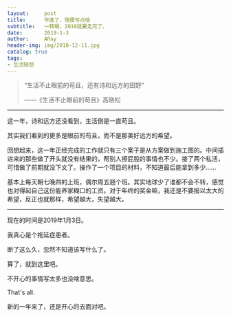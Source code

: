 ```yaml
---
layout:     post
title:      年底了，随便写点啥
subtitle:   一转眼，2018就要走完了。
date:       2019-1-3
author:     ARay
header-img: img/2018-12-11.jpg
catalog: true
tags:
- 生活随想
---
```


> “生活不止眼前的苟且，还有诗和远方的田野”
>
> ——《生活不止眼前的苟且》高晓松

------

这一年，诗和远方还没看到，生活倒是一直苟且。

其实我们看到的更多是眼前的苟且，而不是那美好远方的希望。

回想起来，这一年正经完成的工作就只有三个案子是从方案做到施工图的。中间插进来的那些做了开头就没有结果的，帮别人擦屁股的事情也不少。接了两个私活，可惜做了前期就没下文了。操作了一个项目的材料，不知道最后能拿到多少……

基本上每天朝七晚四的上班，偶尔周五翘个班。其实地球少了谁都不会不转，感觉也对得起自己这份能养家糊口的工资。对于年终的奖金嘛，我还是不要报以太大的希望，反正也就那样，希望越大，失望越大。

------

现在的时间是2019年1月3日。

我真心是个拖延症患者。

断了这么久，忽然不知道该写什么了。

算了，就到这里吧。

不开心的事情写太多也没啥意思。

That's all.

新的一年来了，还是开心的去面对吧。

